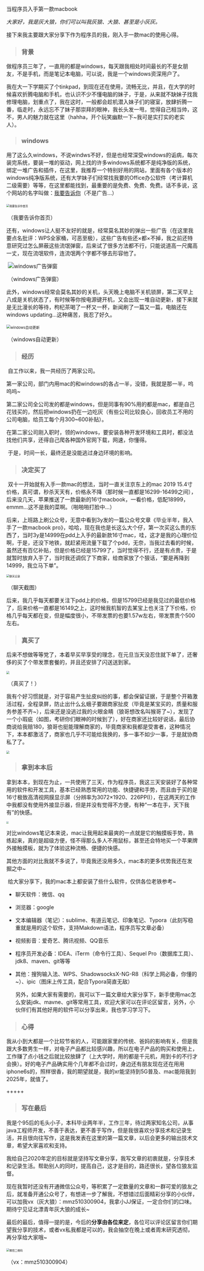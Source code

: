 当程序员入手第一款macbook

​		*大家好，我是灰大狼，你们可以叫我灰狼、大狼、甚至是小灰灰。*

​		接下来我主要跟大家分享下作为程序员的我，刚入手一款mac的使用心得。

>### 背景

​		做程序员三年了，一直用的都是windows，每天跟我相处时间最长的不是女朋友，不是手机，而是笔记本电脑，可以说，我是一个windows资深用户了。

我在大一下学期买了个tinkpad，到现在还在使用，流畅无比，并且，在大学的时候喜欢折腾电脑和手机，也认识不少不懂电脑的妹子，于是，从来就不缺妹子找我修理电脑，划重点了，我在这时，一般都会趁机潜入妹子们的寝室，放肆折腾一番，临走时，永远忘不了妹子那崇拜的眼神，我长头发一甩，觉得自己相当帅，这不，男人的魅力就在这里（hahha，开个玩笑幽默一下~我可是实打实的老实人）。

> ### windows

​		用了这么久windows，不说windws不好，但是也经常深受windows的诟病，每次装完系统，要装一堆的驱动，网上找的许多windows系统都不是纯净版的系统，绑定一堆广告和插件，在这里，我推荐一个特别好用的网站，里面有各个版本的windows纯净版系统，还有大学妹子们经常找我要的Office办公软件（考计算机二级需要）等等，在这里都能找到，最重要的是免费、免费、免费。话不多说，这个网站的名字叫做：[我要告诉你](https://msdn.itellyou.cn/)（不是广告...）

​		<img src="https://tva1.sinaimg.cn/large/006tNbRwly1gakqt6nad6j31ba0u04n6.jpg" alt="我要告诉你首页" style="zoom: 50%;" />

​																			（我要告诉你首页）

​		还有，windows让人挺不友好的就是，经常莫名其妙的弹出一些广告（在这里我要点名批评：WPS全家桶，可恶至极），这些广告有些还×都×不掉，我之前还特意研究过怎么屏蔽这些流氓弹窗，后来试了很多方法都不行，只能说道高一尺魔高一丈，现在流氓软件，连流氓两个字都不够去形容他了。

​		![windows广告弹窗](https://tva1.sinaimg.cn/large/006tNbRwly1gakr98vn40j30k009pwga.jpg)

​																			（windows广告弹窗）

​		此外，windows经常会莫名其妙的关机，头天晚上电脑不关机锁屏，第二天早上八成是关机状态了，有时候等你按电源键开机，又会出现一堆自动更新，接下来就是无比漫长的等待，枸杞茶喝了一杯又一杯，新闻刷了一篇又一篇，电脑还在windows updating...这种痛苦，我忍了好久。

​		<img src="https://tva1.sinaimg.cn/large/006tNbRwly1gakrbjq38mj312w0j8wjk.jpg" alt="windows自动更新" style="zoom: 67%;" />

​																			（windows自动更新）

> ### 经历

​		自工作以来，我一共经历了两家公司。

​		第一家公司，部门内用mac的和windows的各占一半，没错，我就是那一半，呜呜呜~

​		第二家公司全公司发的都是windows，但是同事有90%用的都是mac，都是自己花钱买的，然后把windows扔在一边吃灰（有些公司比较良心，回收员工不用的公司电脑，给员工每个月300~600补贴）。

​		在第二家公司刚入职时，领的windows，要安装各种开发环境和工具时，都没法找他们共享，还得自己爬各种国外官网下载，网速，你懂得。

​		于是，时间一长，最终还是没能逃过身边环境的影响。

> ### 决定买了

​		双十一开始就有入手一款mac的想法，当时一直关注京东上的mac 2019 15.4寸价格，真可谓，秒杀天天有，价格永不降（那时候一直都是16299-16499之间），后来没几天，苹果推送了一款最新的16寸macbook，一看价格，低配18999，emmm...这不是我的菜啊。（啪啪啪打脸中...）

​		后来，上班路上刷公众号，无意中看到3y发的一篇公众号文章《毕业半年，我入手了一款macbook pro》，哈哈，现在我也是长这么大个仔，第一次买这么贵的东西了，当时3y是14999在pdd上入手的最新款16寸mac，哇，这才是我的心理价位啊，于是，还没下地铁，就赶紧用流量下载了个pdd，无奈，当我过去看的时候，虽然还有百亿补贴，但是价格已经是15799了，当时觉得不行，还是有点贵，于是就暂时放弃入手了，当时我还调侃了下商家，给商家放了个狠话，“要是再降到14999，我立马下单”。

<img src="https://tva1.sinaimg.cn/large/006tNbRwly1gakreflfozj30n00x5n03.jpg" alt="聊天记录" style="zoom: 50%;" />

​																					（聊天截图）

​		后来，我几乎每天都要关注下pdd上的价格，但是15799已经是我见过的最低价格了，后来价格一直都是16149之上，这时候我机智的去某宝上也关注了下价格，价格几乎每天都在变，但是幅度很小，不带发票的也要1.57w左右，带发票贵个500左右。

> ### 真买了

​		后来不想做等等党了，本着早买早享受的理念，在元旦当天没忍住就下单了，还奢侈的买了个带发票套餐的，并且还安排了闪送送到家。

<img src="https://tva1.sinaimg.cn/large/006tNbRwly1gakri4nvzcj30n00sigo5.jpg" style="zoom:50%;" />

​																					（真买了！）



​		我有个好习惯就是，对于容易产生扯皮纠纷的事，都会保留证据，于是整个开箱激活过程，全程录屏，防止出什么幺蛾子要跟商家扯皮（毕竟是某宝买的，质量和服务参差不齐~），后来还是没逃过我的火眼金睛（狼哥想改名叫猴哥了~），发现了一个小瑕疵（如图，考研你们眼神的时候到了），好在商家还比较好说话，最后协商说给我赔180，狼哥也挺能理解商家的，毕竟商家和我都是受害者，这种情况下，本本都激活了，商家也几乎不可能给我换的，多一事不如少一事，于是就协商私了了。

<img src="https://tva1.sinaimg.cn/large/006tNbRwly1gakrxwoxqjj30lc0sgadd.jpg" style="zoom:50%;" />



> ### 拿到本本后

​		拿到本本，到现在为止，一共使用了三天，作为程序员，我这三天安装好了各种常用的软件和开发工具，基本已经熟悉常用的功能、快捷键和手势，而且由于买的是16寸极致高清视网膜显示屏（分辨率为3072×1920、226PPI)），在这两天的工作中我都没有使用外接显示器，但是并没有觉得不方便，有种“一本在手，天下我有”的快感。

<img src="https://tva1.sinaimg.cn/large/006tNbRwly1gakrmbfpaej30u0140x6s.jpg" style="zoom:40%;" />

​		对比windows笔记本来说，mac让我用起来最爽的一点就是它的触摸板手势，熟练起来，真的是超级方便，怪不得那么多人不用鼠标，甚至还会特地买一个苹果牌外接触摸板，就为了体验这种流畅、便捷的快感。

​		其他方面的对比我就不多说了，毕竟我还没用多久，mac本的更多优势我还在发掘之中~

​		给大家分享下，我的mac本上都安装了些什么软件，仅供各位老铁参考~

- 聊天软件：微信、qq

- 浏览器：google

- 文本编辑器（笔记）：sublime、有道云笔记、印象笔记、Typora（此刻写稳重就是用的这个软件，支持Makdown语法，程序员写文章必备）

- 视频影音：爱奇艺、腾讯视频、QQ音乐

- 程序员开发必备：IDEA、iTerm（命令行工具）、Sequel Pro（数据库工具）、jdk8、maven、git等等

- 其他：搜狗输入法、WPS、ShadowsocksX-NG-R8（科学上网必备，你懂的~）、ipic（图床上传工具，配合Typora简直无敌）

  另外，如果大家有需要的，我可以下一篇文章给大家分享下，新手使用mac怎么安装jdk、mavne、git等常用工具，欢迎大家可以在评论区留言，另外，小伙伴们有其他好用的软件可以分享出来，我也学习学习下。

> ### 心得

​		我从小到大都是一个比较节省的人，可能跟家里的传统、爸妈的影响有关，但是我跟大多数男生一样，对电子产品都比较感兴趣，所以在电子产品的购买和使用上，工作赚了点小钱之后就比较放肆了（上大学时，用的都是千元机，用到卡的不行才会换）。好的电子产品确实用个几年都不会过时，身边还有朋友现在还在用用iphone6s的，照样很香，我的期望就是，我的xr能坚持到5G普及、mac能陪我到2025年，就值了。

+++++

> ### 写在最后

​		我是个95后的毛头小子，本科毕业两年半，工作三年，待过两家知名公司，从事java工程师开发，不善于表达，更不善于写作，但是我很喜欢分享技术和记录生活，并且很向往写作，这是我发表在这里的第一篇文章，以后会更多的输出技术文章，希望大家喜欢和支持。

​		我给自己2020年定的目标就是坚持写文章分享，我写文章的初衷就是，分享技术和记录生活。帮助别人的同时，提高自己，这才是目的，路还很长，望各位狼友监督。

​		现在我暂时还没有开通微信公众号，等积累了一定数量的文章和一群可爱的狼友之后，就准备开通公众号了，有想进一步了解我，不想错过后面精彩分享的小伙伴，可以加我vx（灰大狼）：mmz510300904，我拿小JJ保证，一定合你们的口味。期待宁见证北漂青年灰大狼的成长~

​		最后的最后，值得一提的是，今后的**分享由各位来定**，各位可以评论区留言你们期望我分享的技术，或者vx私我都是可以的，我会抽空在晚上或者周末研究透彻，再分享给大家哦~

​		<img src="https://tva1.sinaimg.cn/large/006tNbRwly1gaksbm5fhlj30kw0r2tbi.jpg" alt="微信二维码" style="zoom:50%;" />

​							（vx：mmz510300904）






